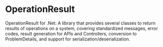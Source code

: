 # OperationResult
OperationResult for .Net: A library that provides several classes to return results of operations on a system, covering standardized messages, error codes, result generation for APIs and Controllers, conversion to ProblemDetails, and support for serialization/deserialization.
